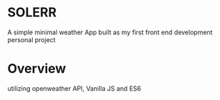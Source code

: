 # SOLERR
A simple minimal weather App built as my first front end development personal project

# Overview
utilizing openweather API, Vanilla JS and ES6
